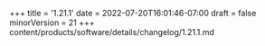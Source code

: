 +++
title = '1.21.1'
date = 2022-07-20T16:01:46-07:00
draft = false
minorVersion = 21
+++
content/products/software/details/changelog/1.21.1.md
